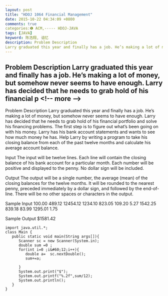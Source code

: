 ```yaml
---
layout: post
title: "HDOJ 1064 Financial Management"
date: 2015-10-22 04:34:09 +0800
comments: true
categories:❶ ACM,----- HDOJ-JAVA
tags: [JAVA]
keyword: 陈浩翔, 谙忆
description: Problem Description 
Larry graduated this year and finally has a job. He’s making a lot of money, but somehow never seems to have enough. Larry has decided that he needs to grab hold of his financial p 
---
```



Problem Description 
Larry graduated this year and finally has a job. He’s making a lot of money, but somehow never seems to have enough. Larry has decided that he needs to grab hold of his financial p
&#60;!-- more --&#62;
----------

Problem Description
Larry graduated this year and finally has a job. He’s making a lot of money, but somehow never seems to have enough. Larry has decided that he needs to grab hold of his financial portfolio and solve his financing problems. The first step is to figure out what’s been going on with his money. Larry has his bank account statements and wants to see how much money he has. Help Larry by writing a program to take his closing balance from each of the past twelve months and calculate his average account balance.
 

Input
The input will be twelve lines. Each line will contain the closing balance of his bank account for a particular month. Each number will be positive and displayed to the penny. No dollar sign will be included.
 

Output
The output will be a single number, the average (mean) of the closing balances for the twelve months. It will be rounded to the nearest penny, preceded immediately by a dollar sign, and followed by the end-of-line. There will be no other spaces or characters in the output.
 

Sample Input
100.00 
489.12 
12454.12 
1234.10 
823.05 
109.20 
5.27 
1542.25 
839.18 
83.99 
1295.01 
1.75
 

Sample Output
$1581.42

```
import java.util.*;
class Main {
   public static void main(String args[]){
      Scanner sc = new Scanner(System.in);
      double sum =0 ;
      for(int i=0 ;i&#60;12;i++){
         double a=  sc.nextDouble();
         sum+=a;
  
      }
      System.out.print("$");
      System.out.printf("%.2f",sum/12);
      System.out.println();
   }
}
```
